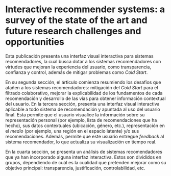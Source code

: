 # Interactive recommender systems: a survey of the state of the art and future research challenges and opportunities

Esta publicación presenta una interfaz visual interactiva para sistemas recomendadores, la cual busca dotar a los sistemas recomendadores con virtudes que mejoran la experiencia del usuario, como transparencia, confianza y control, además de mitigar problemas como *Cold Start*.

En su segunda sección, el árticulo comienza resumiendo los desafíos que atañen a los sistemas recomendadores: mitigación del *Cold Start* para el filtrado colaborativo, mejorar la explicabilidad de los fundamentos de cada recomendación y desarrollo de las vías para obtener información contextual del usuario. En la tercera sección, presenta una interfaz visual interactiva aplicable a todo sistema de recomendación y apuntada al uso del usuario final. Esta permite que el usuario visualice la información sobre su representación personal (por ejemplo, lista de recomendaciones que ha hecho), sus datos contextuales (ubicación, género, etc.), representación en el *medio* (por ejemplo, una región en el espacio latente) y/o sus recomendaciones. Además, permite que este usuario entregue *feedback* al sistema recomendador, lo que actualiza su visualización en tiempo real.

En la cuarta sección, se presenta un análisis de sistemas recomendadores que ya han incorporado alguna interfaz interactiva. Estos son divididos en grupos, dependiendo de cuál es la cualidad que pretenden mejorar como su objetivo principal: transparencia, justificación, controlabilidad, etc.
